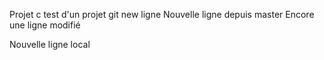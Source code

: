 Projet c
test d'un projet git
new ligne
Nouvelle ligne depuis master
Encore une ligne modifié

Nouvelle ligne local
